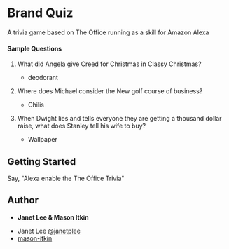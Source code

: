 # Brand Quiz

A trivia game based on The Office running as a skill for Amazon Alexa 

#### Sample Questions
1. What did Angela give Creed for Christmas in Classy Christmas?
    - deodorant

2. Where does Michael consider the New golf course of business?
    - Chilis

3. When Dwight lies and tells everyone they are getting a thousand dollar raise, what does Stanley tell his wife to buy?
    - Wallpaper


## Getting Started

Say, "Alexa enable the The Office Trivia"

## Author

* **Janet Lee & Mason Itkin**
- Janet Lee [@janetplee](https://twitter.com/janetplee)
- [mason-itkin](https://github.com/mason-itkin)

